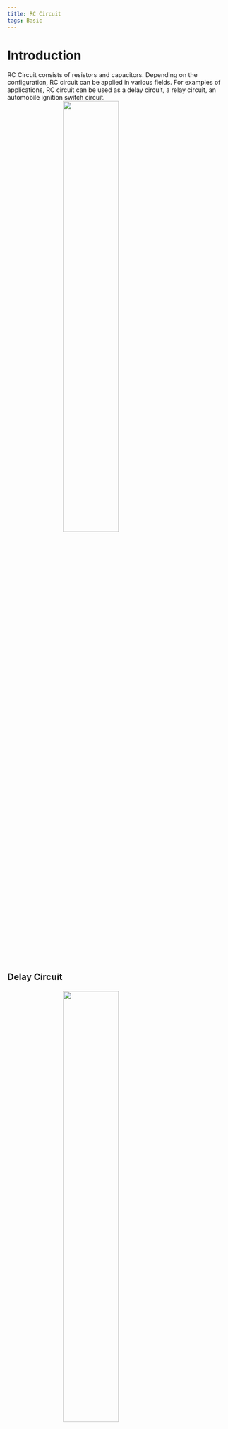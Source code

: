 ```yaml
---
title: RC Circuit
tags: Basic
---  
```


# Introduction  
RC Circuit consists of resistors and capacitors. Depending on the configuration, RC circuit can be applied in various fields. For examples of applications, RC circuit can be used as a delay circuit, a relay circuit, an automobile ignition switch circuit.  
<img class="image image--xl" src="/assets/images/contents/RC_Circuit/capacitor_simple.jpg" style="display: block;margin-left: auto;margin-right: auto;width: 50%;"/>
<p style="font-size: 20px;font-weight: bold;">Delay Circuit</p>

<img class="image image--xl" src="/assets/images/contents/RC_Circuit/illustration_of_capacitor_charging.jpg" style="display: block;margin-left: auto;margin-right: auto;width: 50%;"/>  

# Step Response  
<img class="image image--xl" src="/assets/images/contents/RC_Circuit/capacitor_step_response.jpg" style="display: block;margin-left: auto;margin-right: auto;width: 50%;"/>  

# Limits

## Voltage Rating
Every capacitor has a limit on the amount of voltage that it can withstand across its plates. The voltage rating specifies the maximum dc voltage that can be applied without risk of damage to the device. Below is a datasheet of a MLCC. Appropriate capacitors must be selected to avoid damage to the circuit.  
<img class="image image--xl" src="/assets/images/contents/RC_Circuit/datasheet_mlcc.jpg"/>  

## Temperature Coefficient  
The temperature coefficient indicates the amount and direction of a change in capacitance value with temperature. For example, a negative temperature coefficient of 150 ppm/°C for a 1 mF capacitor means that for every degree rise in temperature, the capacitance decreases by 150 pF.  

## Leakage  
No insulating material is perfect. The dielectric of any capacitor will conduct some very small amount of current. Thus, the charge on a capacitor will eventually leak off. Some types of capacitors, such as large electrolytic types, have higher leakages than others.  
<img class="image image--lg" src="/assets/images/contents/RC_Circuit/capacitor_leakage_eq_circuit.jpg" style="display: block;margin-left: auto;margin-right: auto;width: 50%;"/>  

# Types of Capacitors  
[Mica Capacitor](https://eepower.com/capacitor-guide/types/mica-capacitor/#)  
Mica capacitors are available with capacitance values ranging from 1 pF to 0.1 mF and voltage ratings from 100 V dc to 2,500 V dc. Mica has a typical dielectric constant of 5.

[Ceramic Capacitor](https://eepower.com/capacitor-guide/types/ceramic-capacitor/)  
Ceramic dielectrics provide very high dielectric constants (1,200 is typical). As a result, comparatively high capacitance values can be achieved in a small physical size. Ceramic capacitors typically are available in capacitance values ranging from 1 pF to 100 mF with voltage ratings up to 6 kV.  

[Plastic-Film Capacitors](https://eepower.com/capacitor-guide/types/film-capacitor/)  
A film capacitor is a capacitor that uses a thin plastic film as the dielectric. They are relatively cheap, stable over time and have low self-inductance and ESR, while some film capacitors can withstand large reactive power values.  

[Electrolytic Capacitors](https://eepower.com/capacitor-guide/types/electrolytic-capacitor/)  
An electrolytic capacitor is a polarized capacitor which uses an electrolyte to achieve a larger capacitance than other capacitor types. Electrolytic capacitors have polarity. So, they must be forward biased.  

# Calculation of capacitance  
## Series  
1/Ceq = 1/C1 + 1/C2 + ... + 1/Cn

## Parallel  
Ceq = C1 + C2 + ... + Cn

# Applications  
<img class="image image--xl" src="/assets/images/contents/RC_Circuit/DelayCircuit.jpg" style="display: block;margin-left: auto;margin-right: auto;width: 50%;"/>
<p style="font-size: 20px;font-weight: bold;">Delay Circuit</p>
<p style="font-size: 15px;font-weight: normal;">The larger R2, the longer it will take for the neon lamp to fully light up.</p>

<img class="image image--xl" src="/assets/images/contents/RC_Circuit/DelayCircuit.jpg" style="display: block;margin-left: auto;margin-right: auto;width: 50%;"/>
<p style="font-size: 20px;font-weight: bold;">Relay Circuit</p>
<p style="font-size: 15px;font-weight: normal;">The larger R2, the longer it will take for the neon lamp to fully light up.</p>

<img class="image image--xl" src="/assets/images/contents/RC_Circuit/RC_Charging.jpg" style="display: block;margin-left: auto;margin-right: auto;width: 50%;"/>
<p style="font-size: 20px;font-weight: bold;">Charging State</p>
<p style="font-size: 15px;font-weight: normal;">4~5τ can be used as a settling time.</p>

<img class="image image--xl" src="/assets/images/contents/RC_Circuit/RC_Discharging.jpg" style="display: block;margin-left: auto;margin-right: auto;width: 50%;"/>
<p style="font-size: 20px;font-weight: bold;">Discharging State</p>
<p style="font-size: 15px;font-weight: normal;">4~5τ can be used as a settling time.</p>

===========  

<div class="item">
  <div class="item__image">
    <img class="image" src="/assets/images/contents/refs.jpg"/>
  </div>
  <div class="item__content">
    <div class="item__header">
      <p style='font-size=6px;font-weight: bold;'>References</p>
      <p style='font-size=5px;'>- Charles Alexander, Matthew Sadiku - Fundamentals of Electric Circuits-McGraw-Hill Science_Engineering_Math (2012)</p>
      <p style='font-size=5px;'>- thomas l. floyd - Principles of Electric Circuits 10th ed</p>
    </div>
  </div>
</div>